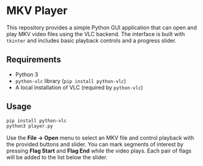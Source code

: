# MKV Player

This repository provides a simple Python GUI application that can open and play
MKV video files using the VLC backend. The interface is built with `tkinter` and
includes basic playback controls and a progress slider.

## Requirements

- Python 3
- `python-vlc` library (`pip install python-vlc`)
- A local installation of VLC (required by `python-vlc`)

## Usage

```bash
pip install python-vlc
python3 player.py
```

Use the **File → Open** menu to select an MKV file and control playback with the
provided buttons and slider. You can mark segments of interest by pressing
**Flag Start** and **Flag End** while the video plays. Each pair of flags will be
added to the list below the slider.
